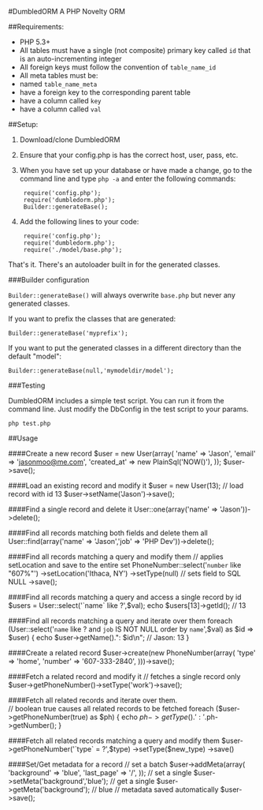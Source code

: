 
#DumbledORM
A PHP Novelty ORM

##Requirements:
* PHP 5.3+
* All tables must have a single (not composite) primary key called `id` that is an auto-incrementing integer
* All foreign keys must follow the convention of `table_name_id`
* All meta tables must be:
 * named `table_name_meta` 
 * have a foreign key to the corresponding parent table
 * have a column called `key` 
 * have a column called `val`


##Setup:

1. Download/clone DumbledORM
2. Ensure that your config.php is has the correct host, user, pass, etc.
3. When you have set up your database or have made a change, go to the command line and type `php -a` and enter the following commands:

		require('config.php');
		require('dumbledorm.php');
		Builder::generateBase();

4. Add the following lines to your code:

		require('config.php');
		require('dumbledorm.php');
		require('./model/base.php');

That's it.  There's an autoloader built in for the generated classes.

###Builder configuration

`Builder::generateBase()` will always overwrite `base.php` but never any generated classes.

If you want to prefix the classes that are generated:

	Builder::generateBase('myprefix');

If you want to put the generated classes in a different directory than the default "model":

	Builder::generateBase(null,'mymodeldir/model');

###Testing

DumbledORM includes a simple test script.  You can run it from the command line.  Just modify the DbConfig in the test script to your params.

	php test.php

##Usage

####Create a new record
	$user = new User(array(
	  'name' => 'Jason', 
	  'email' => 'jasonmoo@me.com', 
	  'created_at' => new PlainSql('NOW()'), 
	));
	$user->save();

####Load an existing record and modify it
	$user = new User(13);  // load record with id 13
	$user->setName('Jason')->save();

####Find a single record and delete it
	User::one(array('name' => 'Jason'))->delete();

####Find all records matching both fields and delete them all 
	User::find(array('name' => 'Jason','job' => 'PHP Dev'))->delete();

####Find all records matching a query and modify them
    // applies setLocation and save to the entire set
    PhoneNumber::select('`number` like "607%"')
      ->setLocation('Ithaca, NY')
      ->setType(null)  // sets field to SQL NULL
      ->save();

####Find all records matching a query and access a single record by id
	$users = User::select('`name` like ?',$val);
	echo $users[13]->getId(); // 13

####Find all records matching a query and iterate over them
	foreach (User::select('`name` like ? and `job` IS NOT NULL order by `name`',$val) as $id => $user) {
	  echo $user->getName().": $id\n";  // Jason: 13
	}

####Create a related record
	$user->create(new PhoneNumber(array(
	  'type' => 'home', 
	  'number' => '607-333-2840', 
	)))->save();

####Fetch a related record and modify it
	// fetches a single record only
	$user->getPhoneNumber()->setType('work')->save();

####Fetch all related records and iterate over them.	
	// boolean true causes all related records to be fetched
	foreach ($user->getPhoneNumber(true) as $ph) {
	  echo $ph->getType().': '.$ph->getNumber();
	}

####Fetch all related records matching a query and modify them
	$user->getPhoneNumber('`type` = ?',$type)
	  ->setType($new_type)
	  ->save()

####Set/Get metadata for a record
	// set a batch
	$user->addMeta(array(
	  'background' => 'blue', 
	  'last_page' => '/', 
	));
	// set a single
	$user->setMeta('background','blue');
	// get a single
	$user->getMeta('background'); // blue
	// metadata saved automatically
	$user->save();  
